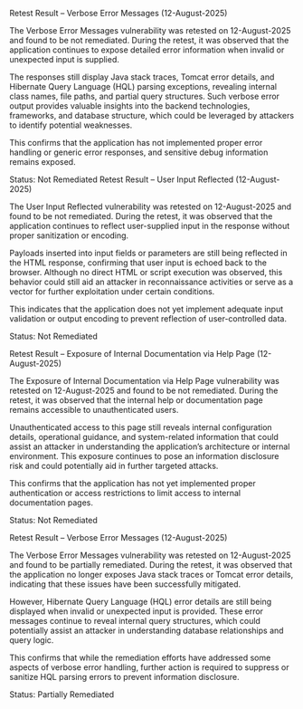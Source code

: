 Retest Result – Verbose Error Messages (12-August-2025)

The Verbose Error Messages vulnerability was retested on 12-August-2025 and found to be not remediated. During the retest, it was observed that the application continues to expose detailed error information when invalid or unexpected input is supplied.

The responses still display Java stack traces, Tomcat error details, and Hibernate Query Language (HQL) parsing exceptions, revealing internal class names, file paths, and partial query structures. Such verbose error output provides valuable insights into the backend technologies, frameworks, and database structure, which could be leveraged by attackers to identify potential weaknesses.

This confirms that the application has not implemented proper error handling or generic error responses, and sensitive debug information remains exposed.

Status: Not Remediated
Retest Result – User Input Reflected (12-August-2025)

The User Input Reflected vulnerability was retested on 12-August-2025 and found to be not remediated. During the retest, it was observed that the application continues to reflect user-supplied input in the response without proper sanitization or encoding.

Payloads inserted into input fields or parameters are still being reflected in the HTML response, confirming that user input is echoed back to the browser. Although no direct HTML or script execution was observed, this behavior could still aid an attacker in reconnaissance activities or serve as a vector for further exploitation under certain conditions.

This indicates that the application does not yet implement adequate input validation or output encoding to prevent reflection of user-controlled data.

Status: Not Remediated

Retest Result – Exposure of Internal Documentation via Help Page (12-August-2025)

The Exposure of Internal Documentation via Help Page vulnerability was retested on 12-August-2025 and found to be not remediated. During the retest, it was observed that the internal help or documentation page remains accessible to unauthenticated users.

Unauthenticated access to this page still reveals internal configuration details, operational guidance, and system-related information that could assist an attacker in understanding the application’s architecture or internal environment. This exposure continues to pose an information disclosure risk and could potentially aid in further targeted attacks.

This confirms that the application has not yet implemented proper authentication or access restrictions to limit access to internal documentation pages.

Status: Not Remediated


Retest Result – Verbose Error Messages (12-August-2025)

The Verbose Error Messages vulnerability was retested on 12-August-2025 and found to be partially remediated. During the retest, it was observed that the application no longer exposes Java stack traces or Tomcat error details, indicating that these issues have been successfully mitigated.

However, Hibernate Query Language (HQL) error details are still being displayed when invalid or unexpected input is provided. These error messages continue to reveal internal query structures, which could potentially assist an attacker in understanding database relationships and query logic.

This confirms that while the remediation efforts have addressed some aspects of verbose error handling, further action is required to suppress or sanitize HQL parsing errors to prevent information disclosure.

Status: Partially Remediated
